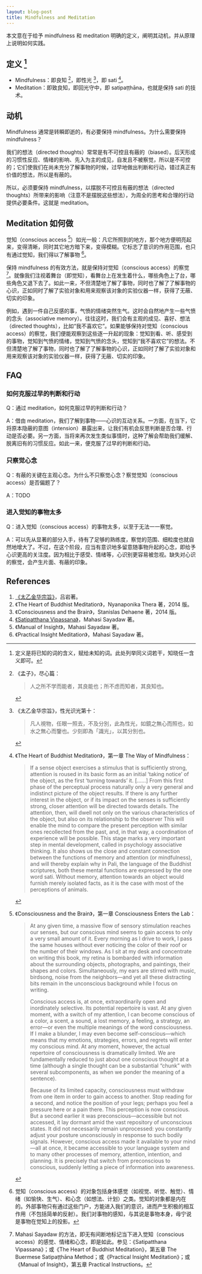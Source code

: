 ```yaml
---
layout: blog-post
title: Mindfulness and Meditation
---
```



本文意在于给予 mindfulness 和 meditation 明确的定义，阐明其动机，并从原理上说明如何实践。

## 定义 [^definition]

- Mindfulness：即良知 [^nwit]，即性光 [^light]，即 sati [^sati]。
- Meditation：即致良知，即回光守中，即 satipaṭṭhāna，也就是保持 sati 的技术。

## 动机

Mindfulness 通常是转瞬即逝的，有必要保持 mindfulness。为什么需要保持 mindfulness？

我们的想法（directed thoughts）常常是有不可控且有蔽的（biased）。后天形成的习惯性反应、情绪的影响、先入为主的成见，自发且不被察觉，所以是不可控的；它们使我们在尚未充分了解事物的时候，过早地做出判断和行动，错过真正有价值的想法，所以是有蔽的。

所以，必须要保持 mindfulness，以摆脱不可控且有蔽的想法（directed thoughts）所带来的影响（注意不是摆脱这些想法），为周全的思考和合理的行动提供必要条件。这就是 meditation。

## Meditation 如何做

觉知（conscious access [^conscious-access]）如光一般：凡它所照到的地方，那个地方便明亮起来，变得清晰，同时其它地方暗下来，变得模糊。它标志了意识的作用范围，也只有通过觉知，我们得以了解事物 [^the-door]。

保持 mindfulness 的有效方法，就是保持对觉知（conscious access）的察觉 [^mahasi]。就像我们注视着舞台（即觉知），看舞台上在发生着什么，哪些角色上了台，哪些角色又退下去了。如此一来，不但清楚地了解了事物，同时也了解了了解事物的心识，正如同时了解了实验对象和用来观察该对象的实验仪器一样，获得了无蔽、切实的印象。

例如，遇到一件自己反感的事，气愤的情绪突然生气。这时会自然地产生一些气愤的念头（associative memory）。往往这时，我们会有主观的成见、喜好、想法（directed thoughts），比如“我不喜欢它”。如果能够保持对觉知（conscious access）的察觉，我们便能观察到这些逐一升起的现象：觉知到看、听、感受到的事物，觉知到气愤的情绪，觉知到气愤的念头，觉知到“我不喜欢它”的想法。不但清楚地了解了事物，同时也了解了了解事物的心识，正如同时了解了实验对象和用来观察该对象的实验仪器一样，获得了无蔽、切实的印象。

## FAQ

### 如何克服过早的判断和行动

Q：通过 meditation，如何克服过早的判断和行动？

A：借由 meditation，我们了解到事物——心识的互动关系。一方面，在当下，它将原本隐蔽的意图（intension）暴露出来，让我们有机会反思判断是否合理、行动是否必要。另一方面，当将来再次发生类似事情时，这种了解会帮助我们缓解、脱离旧有的习惯反应。如此一来，便克服了过早的判断和行动。

### 只察觉心念

Q：有蔽的关键在主观心念。为什么不只察觉心念？察觉觉知（conscious access）是否偏题了？

A：TODO

### 进入觉知的事物太多

Q：进入觉知（conscious access）的事物太多，以至于无法一一察觉。

A：可以先从显著的部分入手，待有了足够的熟练度，察觉的范围、细粒度也就自然地增大了。不过，在这个阶段，应当有意识地多留意随事物升起的心念，即给予心识更高的关注度。因为相比于感受、情绪等，心识别更容易被忽视。缺失对心识的察觉，会产生片面、有蔽的印象。

## References

1. [《太乙金华宗旨》](https://ctext.org/wiki.pl?if=gb&res=546934)，吕岩著。
1. 《The Heart of Buddhist Meditation》，Nyanaponika Thera 著，2014 版。
1. 《Consciousness and the Brain》，Stanislas Dehaene 著，2014 版。
1. [《Satipatthana Vipassana》](https://www.accesstoinsight.org/lib/authors/mahasi/wheel370.html#circle=on)，Mahasi Sayadaw 著。
1. 《Manual of Insight》，Mahasi Sayadaw 著。
1. 《Practical Insight Meditation》，Mahasi Sayadaw 著。

[^definition]:  定义是将已知的词的含义，赋给未知的词。此处列举同义词若干，知晓任一含义即可。

[^nwit]: 《孟子》，尽心篇：

    > 人之所不学而能者，其良能也；所不虑而知者，其良知也。

[^light]: 《太乙金华宗旨》，性光识光第十：

    > 凡人視物，任眼一照去，不及分別，此為性光，如鏡之無心而照也，如水之無心而鑒也。少刻即為「識光」，以其分別也。

[^sati]: 《The Heart of Buddhist Meditation》，第一章 The Way of Mindfulness：

    > If a sense object exercises a stimulus that is sufficiently strong, attention is roused in its basic form as an initial ‘taking notice’ of the object, as the first ‘turning towards’ it. [……] From this first phase of the perceptual process naturally only a very general and indistinct picture of the object results. If there is any further interest in the object, or if its impact on the senses is sufficiently strong, closer attention will be directed towards details. The attention, then, will dwell not only on the various characteristics of the object, but also on its relationship to the observer This will enable the mind to compare the present perception with similar ones recollected from the past, and, in that way, a coordination of experience will be possible. This stage marks a very important step in mental development, called in psychology associative thinking. It also shows us the close and constant connection between the functions of memory and attention (or mindfulness), and will thereby explain why in Pali, the language of the Buddhist scriptures, both these mental functions are expressed by the one word sati. Without memory, attention towards an object would furnish merely isolated facts, as it is the case with most of the perceptions of animals.

[^conscious-access]: 《Consciousness and the Brain》，第一章 Consciousness Enters the Lab：

    > At any given time, a massive flow of sensory stimulation reaches our senses, but our conscious mind seems to gain access to only a very small amount of it. Every morning as I drive to work, I pass the same houses without ever noticing the color of their roof or the number of their windows. As I sit at my desk and concentrate on writing this book, my retina is bombarded with information about the surrounding objects, photographs, and paintings, their shapes and colors. Simultaneously, my ears are stirred with music, birdsong, noise from the neighbors—and yet all these distracting bits remain in the unconscious background while I focus on writing.
    >
    > Conscious access is, at once, extraordinarily open and inordinately selective. Its potential repertoire is vast. At any given moment, with a switch of my attention, I can become conscious of a color, a scent, a sound, a lost memory, a feeling, a strategy, an error—or even the multiple meanings of the word consciousness. If I make a blunder, I may even become self-conscious—which means that my emotions, strategies, errors, and regrets will enter my conscious mind. At any moment, however, the actual repertoire of consciousness is dramatically limited. We are fundamentally reduced to just about one conscious thought at a time (although a single thought can be a substantial “chunk” with several subcomponents, as when we ponder the meaning of a sentence).
    >
    > Because of its limited capacity, consciousness must withdraw from one item in order to gain access to another. Stop reading for a second, and notice the position of your legs; perhaps you feel a pressure here or a pain there. This perception is now conscious. But a second earlier it was preconscious—accessible but not accessed, it lay dormant amid the vast repository of unconscious states. It did not necessarily remain unprocessed: you constantly adjust your posture unconsciously in response to such bodily signals. However, conscious access made it available to your mind—all at once, it became accessible to your language system and to many other processes of memory, attention, intention, and planning. It is precisely that switch from preconscious to conscious, suddenly letting a piece of information into awareness.

[^the-door]: 觉知（conscious access）的对象包括身体感觉（如视觉、听觉、触觉）、情绪（如愉快、生气）、和心念（如想法、计划）之类。觉知的对象都是内在的。外部事物只有通过这些门户，方能进入我们的意识，进而产生积极的相互作用（不包括简单的反射）。我们对事物的感知，与其说是事物本身，毋宁说是事物在觉知上的投影。

[^mahasi]: Mahasi Sayadaw 的方法，即无有间断地标记当下进入觉知（conscious access）的感觉、情绪和心念，即是如此。参见：《Satipatthana Vipassana》；或《The Heart of Buddhist Meditation》，第五章 The Buermese Satipaṭṭhāna Method；或《Practical Insight Meditation》；或《Manual of Insight》，第五章 Practical Instructions。
